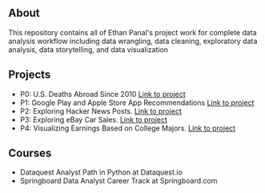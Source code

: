 ## About
This repository contains all of Ethan Panal's project work for complete data analysis workflow including data wrangling, data cleaning, exploratory data analysis, data storytelling, and data visualization

## Projects
* P0: U.S. Deaths Abroad Since 2010 [Link to project](https://github.com/epanal/epanal.github.io/tree/master/Exploring%20American%20Deaths%20Abroad)
* P1: Google Play and Apple Store App Recommendations [Link to project](https://github.com/epanal/Projects/tree/master/App%20Profile%20Recommendations)
* P2: Exploring Hacker News Posts. [Link to project](https://github.com/epanal/Projects/tree/master/Exploring%20Hacker%20News%20Posts)
* P3: Exploring eBay Car Sales. [Link to project](https://github.com/epanal/Projects/tree/master/Exploring%20eBay%20Car%20Sales)
* P4: Visualizing Earnings Based on College Majors. [Link to project](https://github.com/epanal/Projects/blob/master/Visualizing%20Earnings%20Based%20on%20College%20Majors)

## Courses
* Dataquest Analyst Path in Python at Dataquest.io
* Springboard Data Analyst Career Track at Springboard.com
